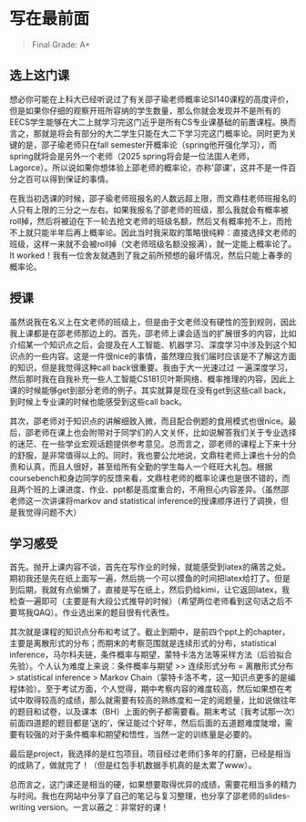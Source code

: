 # 写在最前面

> Final Grade: A+

## 选上这门课

想必你可能在上科大已经听说过了有关邵子瑜老师概率论SI140课程的高度评价，但是如果你仔细的观察开班所容纳的学生数量，那么你就会发现并不是所有的EECS学生能够在大二上就学习完这门近乎是所有CS专业课基础的前置课程。换而言之，那就是将会有部分的大二学生只能在大二下学习完这门概率论。同时更为关键的是，邵子瑜老师只在fall semester开概率论（spring他开强化学习），而spring就将会是另外一个老师（2025 spring将会是一位法国人老师，Lagorce）。所以说如果你想体验上邵老师的概率论，亦称'邵课'，这并不是一件百分之百可以得到保证的事情。

在我当初选课的时候，邵子瑜老师班报名的人数远超上限，而文鼎柱老师班报名的人只有上限的三分之一左右。如果我报名了邵老师的班级，那么我就会有概率被roll掉，然后将被迫在下一轮去抢文老师的班级名额，然后又有概率抢不上，而抢不上就只能半年后再上概率论。因此当时我采取的策略很纯粹：直接选择文老师的班级，这样一来就不会被roll掉（文老师班级名额没报满），就一定能上概率论了。It worked！我有一位舍友就遇到了我之前所预想的最坏情况，然后只能上春季的概率论。

## 授课

虽然说我在名义上在文老师的班级上，但是由于文老师没有硬性的签到规则，因此我上课都是在邵老师那边上的。首先，邵老师上课会适当的扩展很多的内容，比如介绍某一个知识点之后，会提及在人工智能、机器学习、深度学习中涉及到这个知识点的一些内容。这是一件很nice的事情，虽然理应我们届时应该是不了解这方面的知识，但是我觉得这种call back很重要。我由于大一光速过过 一遍深度学习，然后那时我在自我补充一些人工智能CS181贝叶斯网络、概率推理的内容，因此上课的时候能够get到部分老师的例子。其实就算是现在没有get到这些call back，到时候上专业课的时候也能感受到这些call back。

其次，邵老师对于知识点的讲解细致入微，而且配合例题的食用模式也很nice。最后，邵老师在课上也会附带对于同学们的人文关怀，比如说解答我们关于专业选择的迷茫、在一些学业宏观话题提供参考意见。总而言之，邵老师的课程上下来十分的舒服，是非常值得以上的。同时，我也要公允地说，文鼎柱老师上课也十分的负责和认真，而且人很好，甚至给所有全勤的学生每人一个旺旺大礼包。根据coursebench和身边同学的反馈来看，文鼎柱老师的概率论课也是很不错的，而且两个班的上课进度、作业、ppt都是高度重合的，不用担心内容差异。（虽然邵老师这一次讲课将markov and statistical inference的授课顺序进行了调换，但是我觉得问题不大）

## 学习感受

首先。抛开上课内容不谈，首先在写作业的时候，就能感受到latex的痛苦之处。期初我还是先在纸上面写一遍，然后挑一个可以摸鱼的时间把latex给打了。但是到后期，我就有点偷懒了，直接是写在纸上，然后扔给kimi，让它返回latex，我检查一遍即可（主要是有大段公式推导的时候）（希望两位老师看到这句话之后不要骂我QAQ）。作业选出来的题目很有代表性。

其次就是课程的知识点分布和考试了。截止到期中，是前四个ppt上的chapter，主要是离散形式的分布；而期末的考察范围就是连续形式的分布，statistical inference，马尔科夫链，条件概率与期望，蒙特卡洛方法等采样方法（后验拟合先验）。个人认为难度上来说：条件概率与期望 >> 连续形式分布 = 离散形式分布 > statistical inference > Markov Chain（蒙特卡洛不考，这一知识点更多的是编程体验）。至于考试方面，个人觉得，期中考察内容的难度较高，然后如果想在考试中取得较高的成绩，那么就需要有较高的熟练度和一定的阅题量，比如说做往年的题目和试卷，以及课本（BH）上面的例子都需要看。期末考试（我考试那一次）前面四道题的题目都是‘送的’，保证能过个好年，然后后面的五道题难度陡增，需要有较强的对于条件概率和期望和悟性，当然一定的训练量是必要的。

最后是project，我选择的是红包项目。项目经过老师们多年的打磨，已经是相当的成熟了，做就完了！（但是红包手机数据手机真的是太累了www）。

总而言之，这门课还是相当的硬，如果想要取得优异的成绩，需要花相当多的精力与时间。我也在网站中分享了自己的笔记与复习整理，也分享了邵老师的slides-writing version。一言以蔽之：非常好的课！